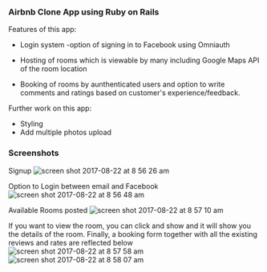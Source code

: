 ### Airbnb Clone App using Ruby on Rails

 Features of this app:
  - Login system 
     -option of signing in to Facebook using Omniauth


  - Hosting of rooms which is viewable by many including Google Maps API of the room location
  - Booking of rooms by aunthenticated users and option to write comments and ratings based 
    on customer's experience/feedback.
  
  Further work on this app:
  - Styling
  - Add multiple photos upload
  
 ### Screenshots
 
Signup
 ![screen shot 2017-08-22 at 8 56 26 am](https://user-images.githubusercontent.com/26729817/29544049-1038e260-8718-11e7-9108-510bbc17b9a7.png)
 
 
 Option to Login between email and Facebook
 ![screen shot 2017-08-22 at 8 56 48 am](https://user-images.githubusercontent.com/26729817/29544086-69a83332-8718-11e7-9daf-24dc369c97a8.png)
 
 Available Rooms posted 
 ![screen shot 2017-08-22 at 8 57 10 am](https://user-images.githubusercontent.com/26729817/29544123-9ae088aa-8718-11e7-8862-10929e5af757.png)
 
 
 If you want to view the room, you can click and show and it will show you the details of the room. 
 Finally, a booking form together with all the existing reviews and rates are reflected below
 ![screen shot 2017-08-22 at 8 57 58 am](https://user-images.githubusercontent.com/26729817/29544211-2f1bfb94-8719-11e7-9a4d-30722fb6abf3.png)
![screen shot 2017-08-22 at 8 58 07 am](https://user-images.githubusercontent.com/26729817/29544213-31a0b7e2-8719-11e7-8cdc-ae0d268236db.png)

 
